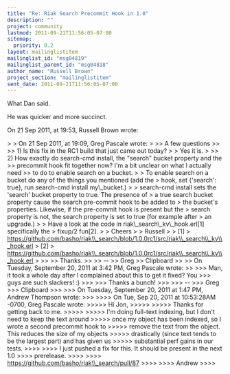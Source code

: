```yaml
---
title: "Re: Riak Search Precommit Hook in 1.0"
description: ""
project: community
lastmod: 2011-09-21T11:56:05-07:00
sitemap:
  priority: 0.2
layout: mailinglistitem
mailinglist_id: "msg04819"
mailinglist_parent_id: "msg04818"
author_name: "Russell Brown"
project_section: "mailinglistitem"
sent_date: 2011-09-21T11:56:05-07:00
---
```



What Dan said.

He was quicker and more succinct.


On 21 Sep 2011, at 19:53, Russell Brown wrote:

&gt; 
&gt; On 21 Sep 2011, at 19:09, Greg Pascale wrote:
&gt; 
&gt;&gt; A few questions
&gt;&gt; 
&gt;&gt; 1) Is this fix in the RC1 build that just came out today?
&gt; 
&gt; Yes it is.
&gt; 
&gt;&gt; 2) How exactly do search-cmd install, the "search" bucket property and the 
&gt;&gt; precommit hook fit together now? I'm a bit unclear on what I actually need 
&gt;&gt; to do to enable search on a bucket.
&gt; 
&gt; To enable search on a bucket do any of the things you mentioned (add the 
&gt; hook, set {'search': true}, run search-cmd install my\\_bucket.)
&gt; 
&gt; search-cmd install sets the 'search' bucket property to true. The presence of 
&gt; a true search bucket property cause the search pre-commit hook to be added to 
&gt; the bucket's properties. Likewise, if the pre-commit hook is present but the 
&gt; search property is not, the search property is set to true (for example after 
&gt; an upgrade.)
&gt; 
&gt; Have a look at the code in riak\\_search\\_kv\\_hook.erl[1] specifically the 
&gt; fixup/2 fun[2].
&gt; 
&gt; Cheers
&gt; 
&gt; Russell
&gt; 
&gt; [1] 
&gt; https://github.com/basho/riak\\_search/blob/1.0.0rc1/src/riak\\_search\\_kv\\_hook.erl
&gt; [2] 
&gt; https://github.com/basho/riak\\_search/blob/1.0.0rc1/src/riak\\_search\\_kv\\_hook.erl
&gt; 
&gt;&gt; 
&gt;&gt; Thanks.
&gt;&gt; 
&gt;&gt; --
&gt;&gt; Greg
&gt;&gt; Clipboard
&gt;&gt; 
&gt;&gt; On Tuesday, September 20, 2011 at 3:42 PM, Greg Pascale wrote:
&gt;&gt; 
&gt;&gt;&gt; Man, it took a whole day after I complained about this to get it fixed? You 
&gt;&gt;&gt; guys are such slackers! :)
&gt;&gt;&gt; 
&gt;&gt;&gt; Thanks a bunch!
&gt;&gt;&gt; 
&gt;&gt;&gt; -- 
&gt;&gt;&gt; Greg
&gt;&gt;&gt; Clipboard
&gt;&gt;&gt; 
&gt;&gt;&gt; On Tuesday, September 20, 2011 at 1:47 PM, Andrew Thompson wrote:
&gt;&gt;&gt; 
&gt;&gt;&gt;&gt; On Tue, Sep 20, 2011 at 10:53:28AM -0700, Greg Pascale wrote:
&gt;&gt;&gt;&gt;&gt; Hi Jon,
&gt;&gt;&gt;&gt;&gt; 
&gt;&gt;&gt;&gt;&gt; Thanks for getting back to me.
&gt;&gt;&gt;&gt;&gt; 
&gt;&gt;&gt;&gt;&gt; I'm doing full-text indexing, but I don't need to keep the text around 
&gt;&gt;&gt;&gt;&gt; once my object has been indexed, so I wrote a second precommit hook to 
&gt;&gt;&gt;&gt;&gt; remove the text from the object. This reduces the size of my objects 
&gt;&gt;&gt;&gt;&gt; drastically (since text tends to be the largest part) and has given us 
&gt;&gt;&gt;&gt;&gt; substantial perf gains in our tests.
&gt;&gt;&gt;&gt; 
&gt;&gt;&gt;&gt; I just pushed a fix for this. It should be present in the next 1.0
&gt;&gt;&gt;&gt; prerelease.
&gt;&gt;&gt;&gt; 
&gt;&gt;&gt;&gt; https://github.com/basho/riak\\_search/pull/87
&gt;&gt;&gt;&gt; 
&gt;&gt;&gt;&gt; Andrew
&gt;&gt;&gt;&gt; 

